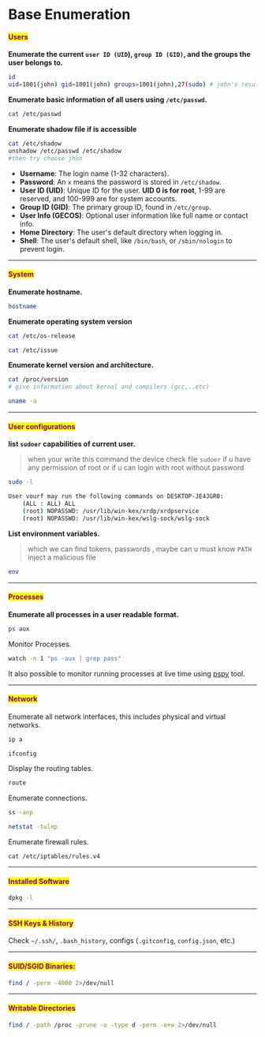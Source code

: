 # Base Enumeration

#### <mark style="color:purple;">Users</mark>

**Enumerate the current `user ID (UID`), `group ID (GID)`, and the groups the user belongs to.**

```bash
id
uid=1001(john) gid=1001(john) groups=1001(john),27(sudo) # john's result
```

**Enumerate basic information of all users using `/etc/passwd`.**

```bash
cat /etc/passwd
```

**Enumerate shadow file if is accessible**

```bash
cat /etc/shadow
unshadow /etc/passwd /etc/shadow
#then try choose jhon
```

* **Username**: The login name (1-32 characters).
* **Password**: An `x` means the password is stored in `/etc/shadow`.
* **User ID (UID)**: Unique ID for the user. **UID 0 is for root**, 1-99 are reserved, and 100-999 are for system accounts.
* **Group ID (GID)**: The primary group ID, found in `/etc/group`.
* **User Info (GECOS)**: Optional user information like full name or contact info.
* **Home Directory**: The user's default directory when logging in.
* **Shell**: The user's default shell, like `/bin/bash`, or `/sbin/nologin` to prevent login.

***

#### <mark style="color:purple;">System</mark>

**Enumerate hostname.**

```bash
hostname
```

**Enumerate operating system version**

```bash
cat /etc/os-release
```

```bash
cat /etc/issue
```

**Enumerate kernel version and architecture.**

```bash
cat /proc/version
# give information about kernal and compilers (gcc,..etc)
```

```bash
uname -a
```

***

#### <mark style="color:purple;">**User configurations**</mark>

**list `sudoer` capabilities of current user.**

> when your write this command the device check file `sudoer` if u have any permission of root or if u can login with root without password

```bash
sudo -l

User vourf may run the following commands on DESKTOP-JE4JGR0:
    (ALL : ALL) ALL
    (root) NOPASSWD: /usr/lib/win-kex/xrdp/xrdpservice
    (root) NOPASSWD: /usr/lib/win-kex/wslg-sock/wslg-sock
```

**List environment variables.**

> which we can find tokens, passwords , maybe can u must know `PATH` inject a malicious file

```bash
env
```

***

#### <mark style="color:purple;">**Processes**</mark>

**Enumerate all processes in a user readable format.**

```bash
ps aux
```

Monitor Processes.

```bash
watch -n 1 "ps -aux | grep pass"
```

It also possible to monitor running processes at live time using [pspy](https://github.com/DominicBreuker/pspy) tool.

***

#### <mark style="color:purple;">Network</mark>

Enumerate all network interfaces, this includes physical and virtual networks.

```bash
ip a
```

```bash
ifconfig
```

Display the routing tables.

```bash
route
```

Enumerate connections.

```bash
ss -anp
```

```bash
netstat -tulnp
```

Enumerate firewall rules.

```
cat /etc/iptables/rules.v4
```

***

#### <mark style="color:purple;">Installed Software</mark>

```bash
dpkg -l
```

***

#### <mark style="color:purple;">SSH Keys & History</mark>

Check `~/.ssh/`, `.bash_history`, configs (`.gitconfig`, `config.json`, etc.)

***

#### <mark style="color:purple;">SUID/SGID Binaries:</mark>

```bash
find / -perm -4000 2>/dev/null
```

***

#### <mark style="color:purple;">Writable Directories</mark>

```bash
find / -path /proc -prune -o -type d -perm -o+w 2>/dev/null
```
